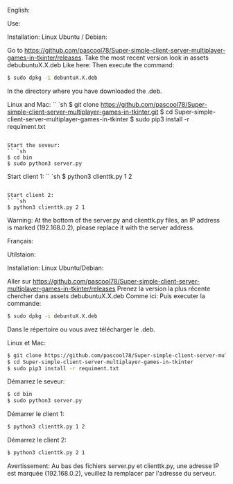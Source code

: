 English:

Use:

Installation:
Linux Ubuntu / Debian:

Go to https://github.com/pascool78/Super-simple-client-server-multiplayer-games-in-tkinter/releases.
Take the most recent version look in assets debubuntuX.X.deb
Like here:
Then execute the command:
```sh
$ sudo dpkg -i debuntuX.X.deb
```
In the directory where you have downloaded the .deb.

Linux and Mac:
`` `sh
$ git clone https://github.com/pascool78/Super-simple-client-server-multiplayer-games-in-tkinter.git
$ cd Super-simple-client-server-multiplayer-games-in-tkinter
$ sudo pip3 install -r requiment.txt
```

Start the seveur:
`` `sh
$ cd bin
$ sudo python3 server.py
```

Start client 1:
`` `sh
$ python3 clienttk.py 1 2
```

Start client 2:
`` `sh
$ python3 clienttk.py 2 1
```
Warning: At the bottom of the server.py and clienttk.py files, an IP address is marked (192.168.0.2), please replace it with the server address.


Français:

Utilstaion:

Installation:
Linux Ubuntu/Debian:

Aller sur https://github.com/pascool78/Super-simple-client-server-multiplayer-games-in-tkinter/releases
Prenez la version la plus récente chercher dans assets debubuntuX.X.deb
Comme ici:
Puis executer la commande:
```sh
$ sudo dpkg -i debuntuX.X.deb
```
Dans le répertoire ou vous avez télécharger le .deb.

Linux et Mac:
```sh
$ git clone https://github.com/pascool78/Super-simple-client-server-multiplayer-games-in-tkinter.git
$ cd Super-simple-client-server-multiplayer-games-in-tkinter
$ sudo pip3 install -r requiment.txt
```

Démarrez le seveur:
```sh
$ cd bin
$ sudo python3 server.py
```

Démarrer le client 1:
```sh
$ python3 clienttk.py 1 2
```

Démarrez le client 2:
```sh
$ python3 clienttk.py 2 1
```
Avertissement: Au bas des fichiers server.py et clienttk.py, une adresse IP est marquée (192.168.0.2), veuillez la remplacer par l'adresse du serveur.
